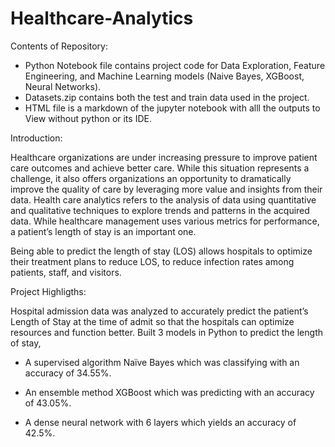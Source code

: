 # Healthcare-Analytics
Contents of Repository:
- Python Notebook file contains project code for Data Exploration, Feature Engineering, and Machine Learning models (Naive Bayes, XGBoost, Neural Networks).
- Datasets.zip contains both the test and train data used in the project.
- HTML file is a markdown of the jupyter notebook with alll the outputs to View without python or its IDE.

Introduction:

  Healthcare organizations are under increasing pressure to improve patient care outcomes and achieve better care. While this situation represents a challenge, it also offers organizations an opportunity to dramatically improve the quality of care by leveraging more value and insights from their data. Health care analytics refers to the analysis of data using quantitative and qualitative techniques to explore trends and patterns in the acquired data. While healthcare management uses various metrics for performance, a patient’s length of stay is an important one.

  Being able to predict the length of stay (LOS) allows hospitals to optimize their treatment plans to reduce LOS, to reduce infection rates among patients, staff, and visitors.

Project Highligths:

Hospital admission data was analyzed to accurately predict the patient’s Length of Stay at the time of admit so that the hospitals can optimize resources and function better. Built 3 models in Python to predict the length of stay,

-	A supervised algorithm Naïve Bayes which was classifying with an accuracy of 34.55%.

-	An ensemble method XGBoost which was predicting with an accuracy of 43.05%.

-	A dense neural network with 6 layers which yields an accuracy of 42.5%.

